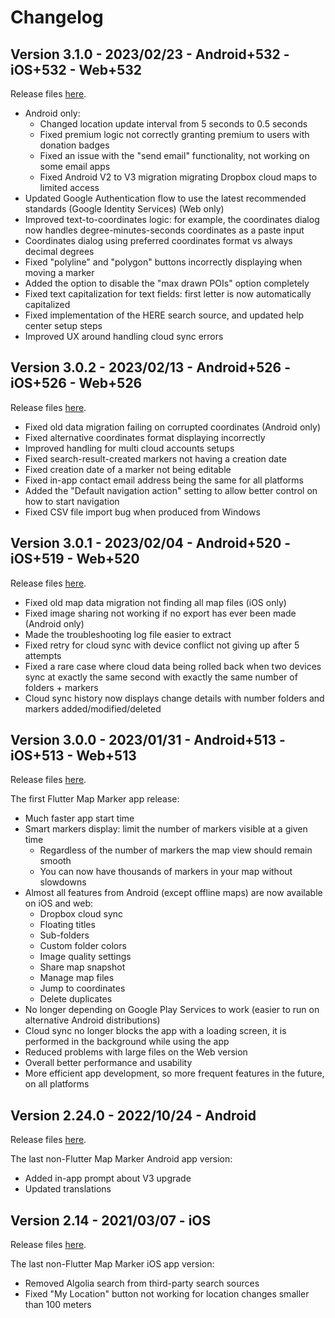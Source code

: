 # Changelog

## Version 3.1.0 - 2023/02/23 - Android+532 - iOS+532 - Web+532

Release files [here](https://github.com/androidseb/mapmarker/releases/tag/map_marker_v3.1.0).

* Android only:
	* Changed location update interval from 5 seconds to 0.5 seconds
	* Fixed premium logic not correctly granting premium to users with donation badges
	* Fixed an issue with the "send email" functionality, not working on some email apps
	* Fixed Android V2 to V3 migration migrating Dropbox cloud maps to limited access
* Updated Google Authentication flow to use the latest recommended standards (Google Identity Services) (Web only)
* Improved text-to-coordinates logic: for example, the coordinates dialog now handles degree-minutes-seconds coordinates as a paste input
* Coordinates dialog using preferred coordinates format vs always decimal degrees
* Fixed "polyline" and "polygon" buttons incorrectly displaying when moving a marker
* Added the option to disable the "max drawn POIs" option completely
* Fixed text capitalization for text fields: first letter is now automatically capitalized
* Fixed implementation of the HERE search source, and updated help center setup steps
* Improved UX around handling cloud sync errors

## Version 3.0.2 - 2023/02/13 - Android+526 - iOS+526 - Web+526

Release files [here](https://github.com/androidseb/mapmarker/releases/tag/map_marker_v3.0.2).

* Fixed old data migration failing on corrupted coordinates (Android only)
* Fixed alternative coordinates format displaying incorrectly
* Improved handling for multi cloud accounts setups
* Fixed search-result-created markers not having a creation date
* Fixed creation date of a marker not being editable
* Fixed in-app contact email address being the same for all platforms
* Added the "Default navigation action" setting to allow better control on how to start navigation
* Fixed CSV file import bug when produced from Windows

## Version 3.0.1 - 2023/02/04 - Android+520 - iOS+519 - Web+520

Release files [here](https://github.com/androidseb/mapmarker/releases/tag/map_marker_v3.0.1).

* Fixed old map data migration not finding all map files (iOS only)
* Fixed image sharing not working if no export has ever been made (Android only)
* Made the troubleshooting log file easier to extract
* Fixed retry for cloud sync with device conflict not giving up after 5 attempts
* Fixed a rare case where cloud data being rolled back when two devices sync at exactly the same second with exactly the same number of folders + markers
* Cloud sync history now displays change details with number folders and markers added/modified/deleted

## Version 3.0.0 - 2023/01/31 - Android+513 - iOS+513 - Web+513

Release files [here](https://github.com/androidseb/mapmarker/releases/tag/map_marker_v3.0.0).

The first Flutter Map Marker app release:

* Much faster app start time
* Smart markers display: limit the number of markers visible at a given time
	* Regardless of the number of markers the map view should remain smooth
	* You can now have thousands of markers in your map without slowdowns
* Almost all features from Android (except offline maps) are now available on iOS and web:
	* Dropbox cloud sync
	* Floating titles
	* Sub-folders
	* Custom folder colors
	* Image quality settings
	* Share map snapshot
	* Manage map files
	* Jump to coordinates
	* Delete duplicates
* No longer depending on Google Play Services to work (easier to run on alternative Android distributions)
* Cloud sync no longer blocks the app with a loading screen, it is performed in the background while using the app
* Reduced problems with large files on the Web version
* Overall better performance and usability
* More efficient app development, so more frequent features in the future, on all platforms

## Version 2.24.0 - 2022/10/24 - Android

Release files [here](https://github.com/androidseb/mapmarker/releases/tag/map_marker_v2).

The last non-Flutter Map Marker Android app version:

* Added in-app prompt about V3 upgrade
* Updated translations

## Version 2.14 - 2021/03/07 - iOS

Release files [here](https://github.com/androidseb/mapmarker/releases/tag/map_marker_v2).

The last non-Flutter Map Marker iOS app version:

* Removed Algolia search from third-party search sources
* Fixed "My Location" button not working for location changes smaller than 100 meters

